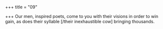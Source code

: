 +++
title = "09"

+++
Our men, inspired poets, come to you with their visions in order to  win gain,
as does their syllable [/their inexhaustible cow] bringing thousands.